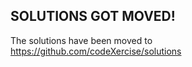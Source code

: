 ## SOLUTIONS GOT MOVED!

The solutions have been moved to https://github.com/codeXercise/solutions

